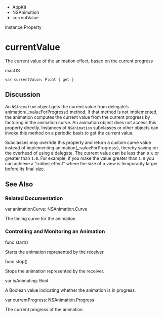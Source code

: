 

- AppKit
- NSAnimation
-  currentValue 

Instance Property

# currentValue

The current value of the animation effect, based on the current progress

macOS

``` source
var currentValue: Float { get }
```

## Discussion

An `NSAnimation` object gets the current value from delegate’s animation(_:valueForProgress:) method. If that method is not implemented, the animation computes the current value from the current progress by factoring in the animation curve. An animation object does not access this property directly. Instances of `NSAnimation` subclasses or other objects can invoke this method on a periodic basis to get the current value.

Subclasses may override this property and return a custom curve value instead of implementing animation(_:valueForProgress:), thereby saving on the overhead of using a delegate. The current value can be less than `0.0` or greater than `1.0`. For example, if you make the value greater than `1.0` you can achieve a “rubber effect” where the size of a view is temporarily larger before its final size.

## See Also

### Related Documentation

var animationCurve: NSAnimation.Curve

The timing curve for the animation.

### Controlling and Monitoring an Animation

func start()

Starts the animation represented by the receiver.

func stop()

Stops the animation represented by the receiver.

var isAnimating: Bool

A Boolean value indicating whether the animation is in progress.

var currentProgress: NSAnimation.Progress

The current progress of the animation.

